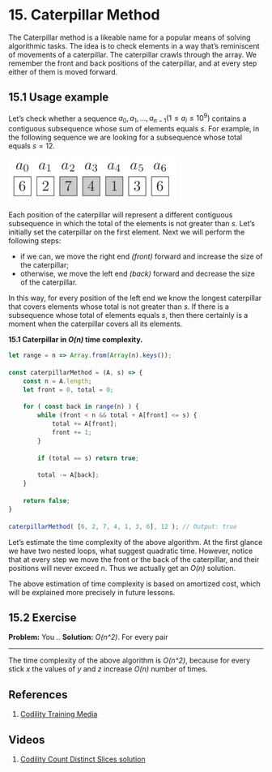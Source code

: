 # 15. Caterpillar Method

The Caterpillar method is a likeable name for a popular means of solving algorithmic tasks. The idea is to check elements in a way that’s reminiscent of movements of a caterpillar. The caterpillar crawls through the array. We remember the front and back positions of the caterpillar, and at every step either of them is moved forward.

## 15.1 Usage example

Let’s check whether a sequence ${a_0, a_1, \dots, a_{n − 1} (1 \leq a_i \leq 10^9)}$ contains a contiguous subsequence whose sum of elements equals $s$. For example, in the following sequence we are looking for a subsequence whose total equals $s = 12$.

![Sub-sequence in a sequence](/.attachments/caterpillar-sequence.png)


Each position of the caterpillar will represent a different contiguous subsequence in which the total of the elements is not greater than $s$. Let’s initially set the caterpillar on the first element. Next we will perform the following steps:

 - if we can, we move the right end _(front)_ forward and increase the size of the caterpillar;
 - otherwise, we move the left end _(back)_ forward and decrease the size of the caterpillar.

 In this way, for every position of the left end we know the longest caterpillar that covers elements whose total is not greater than $s$. If there is a subsequence whose total of elements equals $s$, then there certainly is a moment when the caterpillar covers all its elements.

**15.1 Caterpillar in _O(n)_ time complexity.**
```js
let range = n => Array.from(Array(n).keys());

const caterpillarMethod = (A, s) => {
    const n = A.length;
    let front = 0, total = 0;

    for ( const back in range(n) ) {
        while (front < n && total + A[front] <= s) {
            total += A[front];
            front += 1;
        }

        if (total == s) return true;

        total -= A[back];
    }

    return false;
}

caterpillarMethod( [6, 2, 7, 4, 1, 3, 6], 12 ); // Output: true
```

Let’s estimate the time complexity of the above algorithm. At the first glance we have two nested loops, what suggest quadratic time. However, notice that at every step we move the front or the back of the caterpillar, and their positions will never exceed $n$. Thus we actually get an _O(n)_ solution.

The above estimation of time complexity is based on amortized cost, which will be explained more precisely in future lessons.

## 15.2 Exercise

**Problem:** You ..
**Solution:** _O(n^2)_. For every pair
___
The time complexity of the above algorithm is _O(n^2)_, because for every stick _x_ the values of _y_ and _z_ increase _O(n)_ number of times.

## References

1. [Codility Training Media](https://codility.com/media/train/13-CaterpillarMethod.pdf)

## Videos

1. [Codility Count Distinct Slices solution](https://youtu.be/6CkGw6u0n9A)